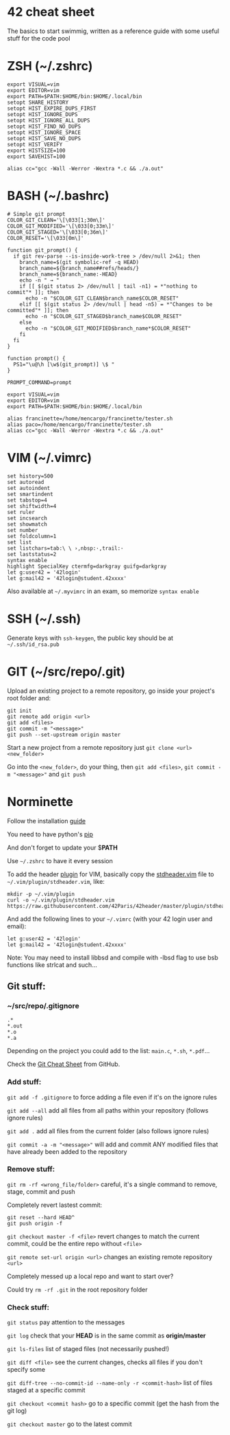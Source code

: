# 42 cheat sheet

The basics to start swimmig, written as a reference guide with some useful stuff for the code pool

# ZSH (~/.zshrc)

```
export VISUAL=vim
export EDITOR=vim
export PATH=$PATH:$HOME/bin:$HOME/.local/bin
setopt SHARE_HISTORY
setopt HIST_EXPIRE_DUPS_FIRST
setopt HIST_IGNORE_DUPS
setopt HIST_IGNORE_ALL_DUPS
setopt HIST_FIND_NO_DUPS
setopt HIST_IGNORE_SPACE
setopt HIST_SAVE_NO_DUPS
setopt HIST_VERIFY
export HISTSIZE=100
export SAVEHIST=100

alias cc="gcc -Wall -Werror -Wextra *.c && ./a.out"
```

# BASH (~/.bashrc)

```
# Simple git prompt
COLOR_GIT_CLEAN='\[\033[1;30m\]'
COLOR_GIT_MODIFIED='\[\033[0;33m\]'
COLOR_GIT_STAGED='\[\033[0;36m\]'
COLOR_RESET='\[\033[0m\]'

function git_prompt() {
  if git rev-parse --is-inside-work-tree > /dev/null 2>&1; then
    branch_name=$(git symbolic-ref -q HEAD)
    branch_name=${branch_name##refs/heads/}
    branch_name=${branch_name:-HEAD}
    echo -n " → "
    if [[ $(git status 2> /dev/null | tail -n1) = *"nothing to commit"* ]]; then
      echo -n "$COLOR_GIT_CLEAN$branch_name$COLOR_RESET"
    elif [[ $(git status 2> /dev/null | head -n5) = *"Changes to be committed"* ]]; then
      echo -n "$COLOR_GIT_STAGED$branch_name$COLOR_RESET"
    else
      echo -n "$COLOR_GIT_MODIFIED$branch_name*$COLOR_RESET"
    fi
  fi
}

function prompt() {
  PS1="\u@\h [\w$(git_prompt)] \$ "
}

PROMPT_COMMAND=prompt

export VISUAL=vim
export EDITOR=vim
export PATH=$PATH:$HOME/bin:$HOME/.local/bin

alias francinette=/home/mencargo/francinette/tester.sh
alias paco=/home/mencargo/francinette/tester.sh
alias cc="gcc -Wall -Werror -Wextra *.c && ./a.out"
```

# VIM (~/.vimrc)

```
set history=500
set autoread
set autoindent
set smartindent
set tabstop=4
set shiftwidth=4
set ruler
set incsearch
set showmatch
set number
set foldcolumn=1
set list
set listchars=tab:\ \ ›,nbsp:·,trail:·
set laststatus=2
syntax enable
highlight SpecialKey ctermfg=darkgray guifg=darkgray
let g:user42 = '42login'
let g:mail42 = '42login@student.42xxxx'
```

Also available at `~/.myvimrc` in an exam, so memorize `syntax enable`

# SSH (~/.ssh)

Generate keys with `ssh-keygen`, the public key should be at `~/.ssh/id_rsa.pub`

# GIT (~/src/repo/.git)

Upload an existing project to a remote repository, go inside your project's root folder and:

```
git init
git remote add origin <url>
git add <files>
git commit -m "<message>"
git push --set-upstream origin master
```

Start a new project from a remote repository just `git clone <url> <new_folder>`

Go into the `<new_folder>`, do your thing, then `git add <files>`, `git commit -m "<message>"` and `git push`

# Norminette

Follow the installation [guide](https://github.com/42School/norminette)

You need to have python's [pip](https://pip.pypa.io/en/stable/installation/)

And don't forget to update your $**PATH**

Use `~/.zshrc` to have it every session

To add the header [plugin](https://github.com/42Paris/42header) for VIM, basically copy the [stdheader.vim](https://raw.githubusercontent.com/42Paris/42header/master/plugin/stdheader.vim) file to `~/.vim/plugin/stdheader.vim`, like:

```
mkdir -p ~/.vim/plugin
curl -o ~/.vim/plugin/stdheader.vim https://raw.githubusercontent.com/42Paris/42header/master/plugin/stdheader.vim
```

And add the following lines to your `~/.vimrc` (with your 42 login user and email):

```
let g:user42 = '42login'
let g:mail42 = '42login@student.42xxxx'
```

Note: You may need to install libbsd and compile with -lbsd flag to use bsb functions like strlcat and such...

## Git stuff:

### ~/src/repo/.gitignore
```
.*
*.out
*.o
*.a
```

Depending on the project you could add to the list: `main.c`, `*.sh`, `*.pdf`...

Check the [Git Cheat Sheet](https://education.github.com/git-cheat-sheet-education.pdf) from GitHub.

### Add stuff:

`git add -f .gitignore` to force adding a file even if it's on the ignore rules

`git add --all` add all files from all paths within your repository (follows ignore rules)

`git add .` add all files from the current folder (also follows ignore rules)

`git commit -a -m "<message>"` will add and commit ANY modified files that have already been added to the repository

### Remove stuff:

`git rm -rf <wrong_file/folder>` careful, it's a single command to remove, stage, commit and push

Completely revert lastest commit:
```
git reset --hard HEAD^
git push origin -f
```

`git checkout master -f <file>` revert changes to match the current commit, could be the entire repo without `<file>`

`git remote set-url origin <url>` changes an existing remote repository `<url>`

Completely messed up a local repo and want to start over?

Could try `rm -rf .git` in the root repository folder

### Check stuff:

`git status` pay attention to the messages
 
`git log` check that your __HEAD__ is in the same commit as __origin/master__

`git ls-files` list of staged files (not necessarily pushed!)

`git diff <file>` see the current changes, checks all files if you don't specify some

`git diff-tree --no-commit-id --name-only -r <commit-hash>` list of files staged at a specific commit

`git checkout <commit hash>` go to a specific commit (get the hash from the git log)

`git checkout master` go to the latest commit

